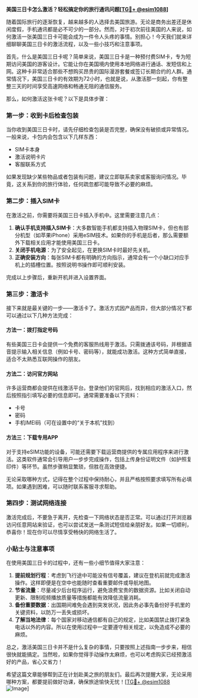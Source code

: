 **美国三日卡怎么激活？轻松搞定你的旅行通讯问题[[TG💪+ @esim1088](https://t.me/s/esim1088)]**

随着国际旅行的逐渐恢复，越来越多的人选择去美国旅游。无论是商务出差还是休闲度假，手机通讯都是必不可少的一部分。然而，对于初次前往美国的人来说，如何激活一张美国三日卡可能会成为一件令人头疼的事情。别担心！今天我们就来详细聊聊美国三日卡的激活流程，以及一些小技巧和注意事项。

首先，什么是美国三日卡呢？简单来说，美国三日卡是一种预付费SIM卡，专为短期访问美国的游客设计。它能让你在美国境内使用本地网络进行通话、发短信和上网。这种卡非常适合那些不想购买昂贵的国际漫游套餐或签订长期合约的人群。通常情况下，美国三日卡的有效期为72小时，也就是说，从激活那一刻起，你有整整三天的时间享受高速网络和畅通无阻的通信服务。

那么，如何激活这张卡呢？以下是具体步骤：

### 第一步：收到卡后检查包装

当你收到美国三日卡时，请先仔细检查包装是否完整，确保没有破损或异常情况。一般来说，卡包内会包含以下几样东西：
- SIM卡本身
- 激活说明卡片
- 客服联系方式

如果发现缺少某些物品或者包装有问题，建议立即联系卖家或客服询问情况。毕竟，这关系到你的旅行体验，任何疏忽都可能导致不必要的麻烦。

### 第二步：插入SIM卡

在激活之前，你需要将美国三日卡插入手机中。这里需要注意几点：
1. **确认手机支持插入SIM卡**：大多数智能手机都支持插入物理SIM卡，但也有部分机型（如苹果iPhone）采用eSIM技术。如果你的手机是后者，那么需要额外下载相关应用才能使用美国三日卡。
2. **关闭手机电源**：为了安全起见，在更换SIM卡时最好先关机。
3. **正确安装方向**：每张SIM卡都有明确的方向指示，通常会有一个小缺口对应手机上的插槽位置。按照说明书操作即可顺利安装。

完成以上步骤后，重新开机并进入设置界面。

### 第三步：激活卡

接下来就是最关键的一步——激活卡了。激活方式因产品而异，但大部分情况下都可以通过以下几种方法完成：

#### 方法一：拨打指定号码
有些美国三日卡会提供一个免费的客服热线用于激活。只需拨通该号码，并根据语音提示输入相关信息（例如卡号、密码等），就能成功激活。这种方式简单直接，适合不太熟悉互联网操作的朋友。

#### 方法二：访问官方网站
许多运营商都会提供在线激活平台。登录他们的官网后，找到相应的激活入口，然后按照指引填写必要的信息即可。通常需要准备以下资料：
- 卡号
- 密码
- 手机IMEI码（可在设置中的“关于本机”找到）

#### 方法三：下载专用APP
对于支持eSIM功能的设备，可能还需要下载运营商提供的专属应用程序来进行激活。这类软件通常会引导用户一步步完成操作，包括上传身份证明文件（如护照复印件）等环节。虽然步骤稍显繁琐，但胜在高效便捷。

无论采取哪种方式，记得在整个过程中保持耐心，并且严格按照要求填写所有必填项。如果遇到困难，可以随时联系客服寻求帮助。

### 第四步：测试网络连接

激活完成后，不要急于离开，先检查一下网络状态是否正常。可以通过打开浏览器访问任意网站来验证，也可以尝试发送一条测试短信给亲朋好友。如果一切顺利，恭喜你！现在你可以尽情享受畅快的网络生活了。

### 小贴士与注意事项

在使用美国三日卡的过程中，还有一些小细节值得大家注意：

1. **提前规划行程**：考虑到飞行途中可能没有信号覆盖，建议在登机前就完成激活操作。这样即便是在空中也能随时查看重要邮件或导航地图。
2. **节省流量**：尽量减少后台程序运行，避免浪费宝贵的数据资源。比如关闭自动更新、限制视频播放质量等措施都能有效降低流量消耗。
3. **备份重要数据**：出国期间难免会遇到突发状况，因此务必事先备份好手机里的关键资料，以防万一丢失或损坏。
4. **了解当地法律**：每个国家对移动通信都有自己的规定，比如美国禁止拨打紧急电话以外的内容。所以在使用过程中一定要遵守相关规定，以免造成不必要的麻烦。

总之，激活美国三日卡并不是什么复杂的事情，只要按照上述指南一步步来，相信很快就能搞定。当然啦，如果你觉得手动操作太麻烦，也可以考虑购买已经预激活好的产品，省心又省力！

希望这篇文章能够帮到正在计划赴美之旅的朋友们。最后再次提醒大家，无论采用哪种方案，都要提前做好功课，确保旅途愉快无忧！[[TG💪+ @esim1088](https://t.me/s/esim1088) ![Image](https://i.postimg.cc/4NQfJmqS/Snipaste-2025-05-13-00-14-12.png)]